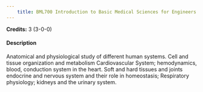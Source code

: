 ```yaml
---
    title: BML700 Introduction to Basic Medical Sciences for Engineers
---
```

**Credits:** 3 (3-0-0)



#### Description 
Anatomical and physiological study of different human systems. Cell and tissue organization and metabolism Cardiovascular System; hemodynamics, blood, conduction system in the heart. Soft and hard tissues and joints endocrine and nervous system and their role in homeostasis; Respiratory physiology; kidneys and the urinary system.